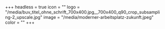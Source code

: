 +++
headless = true
icon = ""
logo = "/media/buv_titel_ohne_schrift_700x400.jpg__700x400_q90_crop_subsampling-2_upscale.jpg"
image = "/media/moderner-arbeitsplatz-zukunft.jpeg"
color = ""
+++
